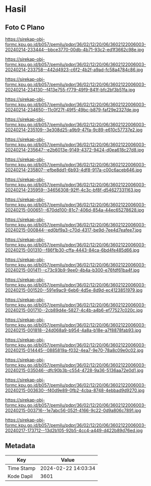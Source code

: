 # Hasil

## Foto C Plano

https://sirekap-obj-formc.kpu.go.id/b057/pemilu/pdpr/36/02/12/20/06/3602122006003-20240214-233444--bbce3770-00db-4b71-93c2-ed1f3662c98e.jpg

https://sirekap-obj-formc.kpu.go.id/b057/pemilu/pdpr/36/02/12/20/06/3602122006003-20240214-233758--442d4923-c6f2-4b2f-a9ad-fc58a4784c86.jpg

https://sirekap-obj-formc.kpu.go.id/b057/pemilu/pdpr/36/02/12/20/06/3602122006003-20240214-234130--f413e755-f779-49f9-841f-bfc2bf3b51fa.jpg

https://sirekap-obj-formc.kpu.go.id/b057/pemilu/pdpr/36/02/12/20/06/3602122006003-20240214-234650--11c0f27f-49f5-49bc-b879-faf29e2327de.jpg

https://sirekap-obj-formc.kpu.go.id/b057/pemilu/pdpr/36/02/12/20/06/3602122006003-20240214-235109--3e308d25-a9b9-47fa-9c89-e610c57737e2.jpg

https://sirekap-obj-formc.kpu.go.id/b057/pemilu/pdpr/36/02/12/20/06/3602122006003-20240214-235647--e2b6013e-9149-4372-9424-d0ea618c27d8.jpg

https://sirekap-obj-formc.kpu.go.id/b057/pemilu/pdpr/36/02/12/20/06/3602122006003-20240214-235807--efbe8dd1-6b93-4df8-917a-c00c6aceb646.jpg

https://sirekap-obj-formc.kpu.go.id/b057/pemilu/pdpr/36/02/12/20/06/3602122006003-20240214-235959--34656308-92ff-4c3c-bf8f-d54627331163.jpg

https://sirekap-obj-formc.kpu.go.id/b057/pemilu/pdpr/36/02/12/20/06/3602122006003-20240215-000651--670dd100-81c7-406d-854a-44ec65278628.jpg

https://sirekap-obj-formc.kpu.go.id/b057/pemilu/pdpr/36/02/12/20/06/3602122006003-20240215-000844--ed0bf9a3-c70d-4317-be9d-7ee4d7eafee7.jpg

https://sirekap-obj-formc.kpu.go.id/b057/pemilu/pdpr/36/02/12/20/06/3602122006003-20240215-001310--f86f1b30-cffa-4443-84ca-6bd4fe485d66.jpg

https://sirekap-obj-formc.kpu.go.id/b057/pemilu/pdpr/36/02/12/20/06/3602122006003-20240215-001411--c73c93b9-9ee0-4b4a-b300-e76fdf61ba4f.jpg

https://sirekap-obj-formc.kpu.go.id/b057/pemilu/pdpr/36/02/12/20/06/3602122006003-20240215-001520--591e9ac9-6eb6-4d5e-8d9d-ec4123851979.jpg

https://sirekap-obj-formc.kpu.go.id/b057/pemilu/pdpr/36/02/12/20/06/3602122006003-20240215-001710--2cb89d4e-5827-4c4b-a4b6-ef77527c020c.jpg

https://sirekap-obj-formc.kpu.go.id/b057/pemilu/pdpr/36/02/12/20/06/3602122006003-20240215-001818--24d068a9-b954-4a8a-b18e-a7f8878fab93.jpg

https://sirekap-obj-formc.kpu.go.id/b057/pemilu/pdpr/36/02/12/20/06/3602122006003-20240215-014445--0885819a-f032-4ea7-9e70-78a8c09e0c02.jpg

https://sirekap-obj-formc.kpu.go.id/b057/pemilu/pdpr/36/02/12/20/06/3602122006003-20240215-035046--dfc90b3b-c554-4728-9a36-5136aa72e0d1.jpg

https://sirekap-obj-formc.kpu.go.id/b057/pemilu/pdpr/36/02/12/20/06/3602122006003-20240215-003630--f40d9e89-0fb2-4cba-8748-4ebbad9d9270.jpg

https://sirekap-obj-formc.kpu.go.id/b057/pemilu/pdpr/36/02/12/20/06/3602122006003-20240215-003716--1e7abc56-052f-4166-9c22-0d9a806c7891.jpg

https://sirekap-obj-formc.kpu.go.id/b057/pemilu/pdpr/36/02/12/20/06/3602122006003-20240217-173712--13d2b105-92b5-4cc4-a449-d422b89d76ed.jpg


## Metadata

| Key        | Value               |
| ---------- | ------------------- |
| Time Stamp | 2024-02-22 14:03:34 |
| Kode Dapil | 3601                |



